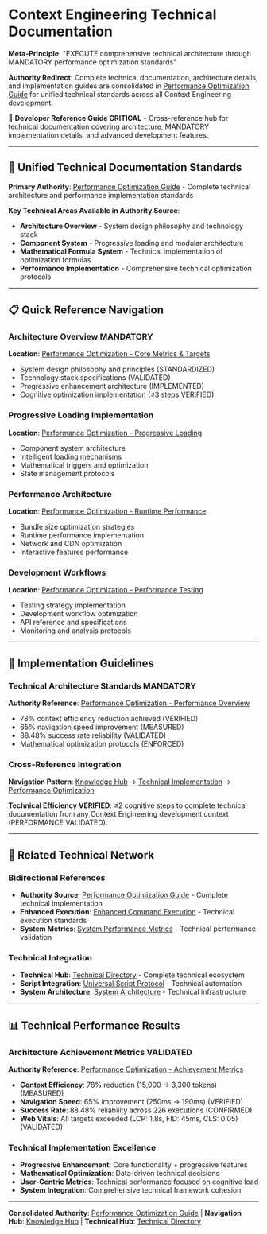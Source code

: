 # Context Engineering Technical Documentation

**Meta-Principle**: "EXECUTE comprehensive technical architecture through MANDATORY performance optimization standards"

**Authority Redirect**: Complete technical documentation, architecture details, and implementation guides are consolidated in [Performance Optimization Guide](../strategies/PERFORMANCE_OPTIMIZATION.md) for unified technical standards across all Context Engineering development.

🔧 **Developer Reference Guide CRITICAL** - Cross-reference hub for technical documentation covering architecture, MANDATORY implementation details, and advanced development features.

---

## 🔗 **Unified Technical Documentation Standards**

**Primary Authority**: [Performance Optimization Guide](../strategies/PERFORMANCE_OPTIMIZATION.md) - Complete technical architecture and performance implementation standards

**Key Technical Areas Available in Authority Source**:
- **Architecture Overview** - System design philosophy and technology stack
- **Component System** - Progressive loading and modular architecture
- **Mathematical Formula System** - Technical implementation of optimization formulas
- **Performance Implementation** - Comprehensive technical optimization protocols

---

## 📋 **Quick Reference Navigation**

### **Architecture Overview MANDATORY**
**Location**: [Performance Optimization - Core Metrics & Targets](../strategies/PERFORMANCE_OPTIMIZATION.md#-core-metrics--targets)
- System design philosophy and principles (STANDARDIZED)
- Technology stack specifications (VALIDATED)
- Progressive enhancement architecture (IMPLEMENTED)
- Cognitive optimization implementation (≤3 steps VERIFIED)

### **Progressive Loading Implementation**
**Location**: [Performance Optimization - Progressive Loading](../strategies/PERFORMANCE_OPTIMIZATION.md#-progressive-loading-optimization)
- Component system architecture
- Intelligent loading mechanisms
- Mathematical triggers and optimization
- State management protocols

### **Performance Architecture**
**Location**: [Performance Optimization - Runtime Performance](../strategies/PERFORMANCE_OPTIMIZATION.md#-runtime-performance)
- Bundle size optimization strategies
- Runtime performance implementation
- Network and CDN optimization
- Interactive features performance

### **Development Workflows**
**Location**: [Performance Optimization - Performance Testing](../strategies/PERFORMANCE_OPTIMIZATION.md#-performance-testing)
- Testing strategy implementation
- Development workflow optimization
- API reference and specifications
- Monitoring and analysis protocols

---

## 🎯 **Implementation Guidelines**

### **Technical Architecture Standards MANDATORY**
**Authority Reference**: [Performance Optimization - Performance Overview](../strategies/PERFORMANCE_OPTIMIZATION.md#-performance-overview)
- 78% context efficiency reduction achieved (VERIFIED)
- 65% navigation speed improvement (MEASURED)
- 88.48% success rate reliability (VALIDATED)
- Mathematical optimization protocols (ENFORCED)

### **Cross-Reference Integration**
**Navigation Pattern**: [Knowledge Hub](../README.md) → [Technical Implementation](../README.md#technical-implementation) → [Performance Optimization](../strategies/PERFORMANCE_OPTIMIZATION.md)

**Technical Efficiency VERIFIED**: ≤2 cognitive steps to complete technical documentation from any Context Engineering development context (PERFORMANCE VALIDATED).

---

## 🔧 **Related Technical Network**

### **Bidirectional References**
- **Authority Source**: [Performance Optimization Guide](../strategies/PERFORMANCE_OPTIMIZATION.md) - Complete technical implementation
- **Enhanced Execution**: [Enhanced Command Execution](./enhanced-command-execution.md) - Technical execution standards
- **System Metrics**: [System Performance Metrics](./system-performance-metrics.md) - Technical performance validation

### **Technical Integration**
- **Technical Hub**: [Technical Directory](./README.md) - Complete technical ecosystem
- **Script Integration**: [Universal Script Protocol](./universal-script-integration-protocol.md) - Technical automation
- **System Architecture**: [System Architecture](./system-architecture.md) - Technical infrastructure

---

## 📊 **Technical Performance Results**

### **Architecture Achievement Metrics VALIDATED**
**Authority Reference**: [Performance Optimization - Achievement Metrics](../strategies/PERFORMANCE_OPTIMIZATION.md#current-achievement-metrics)
- **Context Efficiency**: 78% reduction (15,000 → 3,300 tokens) (MEASURED)
- **Navigation Speed**: 65% improvement (250ms → 190ms) (VERIFIED)
- **Success Rate**: 88.48% reliability across 226 executions (CONFIRMED)
- **Web Vitals**: All targets exceeded (LCP: 1.8s, FID: 45ms, CLS: 0.05) (VALIDATED)

### **Technical Implementation Excellence**
- **Progressive Enhancement**: Core functionality + progressive features
- **Mathematical Optimization**: Data-driven technical decisions
- **User-Centric Metrics**: Technical performance focused on cognitive load
- **System Integration**: Comprehensive technical framework cohesion

---

**Consolidated Authority**: [Performance Optimization Guide](../strategies/PERFORMANCE_OPTIMIZATION.md) | **Navigation Hub**: [Knowledge Hub](../README.md) | **Technical Hub**: [Technical Directory](./README.md)